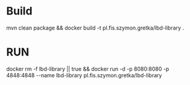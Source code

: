 # Build
mvn clean package && docker build -t pl.fis.szymon.gretka/lbd-library .

# RUN

docker rm -f lbd-library || true && docker run -d -p 8080:8080 -p 4848:4848 --name lbd-library pl.fis.szymon.gretka/lbd-library 